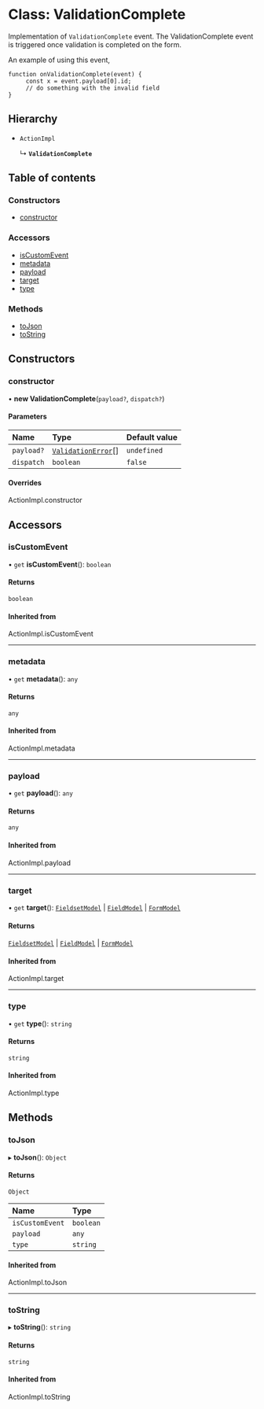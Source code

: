 # Class: ValidationComplete

Implementation of `ValidationComplete` event. The ValidationComplete event is triggered once validation is completed
on the form.

An example of using this event,
```
function onValidationComplete(event) {
	 const x = event.payload[0].id;
	 // do something with the invalid field
}
```

## Hierarchy

- `ActionImpl`

  ↳ **`ValidationComplete`**

## Table of contents

### Constructors

- [constructor](ValidationComplete.md#constructor)

### Accessors

- [isCustomEvent](ValidationComplete.md#iscustomevent)
- [metadata](ValidationComplete.md#metadata)
- [payload](ValidationComplete.md#payload)
- [target](ValidationComplete.md#target)
- [type](ValidationComplete.md#type)

### Methods

- [toJson](ValidationComplete.md#tojson)
- [toString](ValidationComplete.md#tostring)

## Constructors

### constructor

• **new ValidationComplete**(`payload?`, `dispatch?`)

#### Parameters

| Name | Type | Default value |
| :------ | :------ | :------ |
| `payload?` | [`ValidationError`](ValidationError.md)[] | `undefined` |
| `dispatch` | `boolean` | `false` |

#### Overrides

ActionImpl.constructor

## Accessors

### isCustomEvent

• `get` **isCustomEvent**(): `boolean`

#### Returns

`boolean`

#### Inherited from

ActionImpl.isCustomEvent

___

### metadata

• `get` **metadata**(): `any`

#### Returns

`any`

#### Inherited from

ActionImpl.metadata

___

### payload

• `get` **payload**(): `any`

#### Returns

`any`

#### Inherited from

ActionImpl.payload

___

### target

• `get` **target**(): [`FieldsetModel`](../interfaces/FieldsetModel.md) \| [`FieldModel`](../interfaces/FieldModel.md) \| [`FormModel`](../interfaces/FormModel.md)

#### Returns

[`FieldsetModel`](../interfaces/FieldsetModel.md) \| [`FieldModel`](../interfaces/FieldModel.md) \| [`FormModel`](../interfaces/FormModel.md)

#### Inherited from

ActionImpl.target

___

### type

• `get` **type**(): `string`

#### Returns

`string`

#### Inherited from

ActionImpl.type

## Methods

### toJson

▸ **toJson**(): `Object`

#### Returns

`Object`

| Name | Type |
| :------ | :------ |
| `isCustomEvent` | `boolean` |
| `payload` | `any` |
| `type` | `string` |

#### Inherited from

ActionImpl.toJson

___

### toString

▸ **toString**(): `string`

#### Returns

`string`

#### Inherited from

ActionImpl.toString
